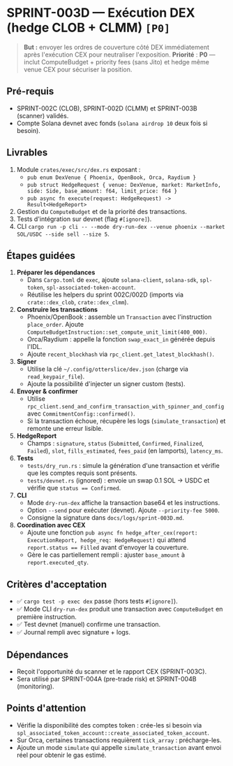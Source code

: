 # SPRINT-003D — Exécution DEX (hedge CLOB + CLMM) `[P0]`

> **But :** envoyer les ordres de couverture côté DEX immédiatement après l'exécution CEX pour neutraliser l'exposition.
> **Priorité** : **P0** — inclut ComputeBudget + priority fees (sans Jito) et hedge même venue CEX pour sécuriser la position.

## Pré-requis
- SPRINT-002C (CLOB), SPRINT-002D (CLMM) et SPRINT-003B (scanner) validés.
- Compte Solana devnet avec fonds (`solana airdrop 10` deux fois si besoin).

## Livrables
1. Module `crates/exec/src/dex.rs` exposant :
   - `pub enum DexVenue { Phoenix, OpenBook, Orca, Raydium }`
   - `pub struct HedgeRequest { venue: DexVenue, market: MarketInfo, side: Side, base_amount: f64, limit_price: f64 }`
   - `pub async fn execute(request: HedgeRequest) -> Result<HedgeReport>`
2. Gestion du `ComputeBudget` et de la priorité des transactions.
3. Tests d'intégration sur devnet (flag `#[ignore]`).
4. CLI `cargo run -p cli -- --mode dry-run-dex --venue phoenix --market SOL/USDC --side sell --size 5`.

## Étapes guidées
1. **Préparer les dépendances**
   - Dans `Cargo.toml` de `exec`, ajoute `solana-client`, `solana-sdk`, `spl-token`, `spl-associated-token-account`.
   - Réutilise les helpers du sprint 002C/002D (imports via `crate::dex_clob`, `crate::dex_clmm`).
2. **Construire les transactions**
   - Phoenix/OpenBook : assemble un `Transaction` avec l'instruction `place_order`. Ajoute `ComputeBudgetInstruction::set_compute_unit_limit(400_000)`.
   - Orca/Raydium : appelle la fonction `swap_exact_in` générée depuis l'IDL.
   - Ajoute `recent_blockhash` via `rpc_client.get_latest_blockhash()`.
3. **Signer**
   - Utilise la clé `~/.config/otterslice/dev.json` (charge via `read_keypair_file`).
   - Ajoute la possibilité d'injecter un signer custom (tests).
4. **Envoyer & confirmer**
   - Utilise `rpc_client.send_and_confirm_transaction_with_spinner_and_config` avec `CommitmentConfig::confirmed()`.
   - Si la transaction échoue, récupère les logs (`simulate_transaction`) et remonte une erreur lisible.
5. **HedgeReport**
   - Champs : `signature`, `status` (`Submitted`, `Confirmed`, `Finalized`, `Failed`), `slot`, `fills_estimated`, `fees_paid` (en lamports), `latency_ms`.
6. **Tests**
   - `tests/dry_run.rs` : simule la génération d'une transaction et vérifie que les comptes requis sont présents.
   - `tests/devnet.rs` (ignored) : envoie un swap 0.1 SOL → USDC et vérifie que `status == Confirmed`.
7. **CLI**
   - Mode `dry-run-dex` affiche la transaction base64 et les instructions.
   - Option `--send` pour exécuter (devnet). Ajoute `--priority-fee 5000`.
   - Consigne la signature dans `docs/logs/sprint-003D.md`.
8. **Coordination avec CEX**
   - Ajoute une fonction `pub async fn hedge_after_cex(report: ExecutionReport, hedge_req: HedgeRequest)` qui attend `report.status == Filled` avant d'envoyer la couverture.
   - Gère le cas partiellement rempli : ajuster `base_amount` à `report.executed_qty`.

## Critères d'acceptation
- ✅ `cargo test -p exec dex` passe (hors tests `#[ignore]`).
- ✅ Mode CLI `dry-run-dex` produit une transaction avec `ComputeBudget` en première instruction.
- ✅ Test devnet (manuel) confirme une transaction.
- ✅ Journal rempli avec signature + logs.

## Dépendances
- Reçoit l'opportunité du scanner et le rapport CEX (SPRINT-003C).
- Sera utilisé par SPRINT-004A (pre-trade risk) et SPRINT-004B (monitoring).

## Points d'attention
- Vérifie la disponibilité des comptes token : crée-les si besoin via `spl_associated_token_account::create_associated_token_account`.
- Sur Orca, certaines transactions requièrent `tick_array` : précharge-les.
- Ajoute un mode `simulate` qui appelle `simulate_transaction` avant envoi réel pour obtenir le gas estimé.
